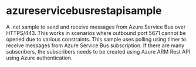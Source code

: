 # azureservicebusrestapisample
A .net sample to send and receive messages from Azure Service Bus over HTTPS/443.
This works in scenarios where outbound port 5671 cannot be opened due to various constraints. 
This sample uses polling using timer to receive messages from Azure Service Bus subscription. 
If there are many subscribers, the subscribers needs to be created using Azure ARM Rest API using Azure authentication. 



